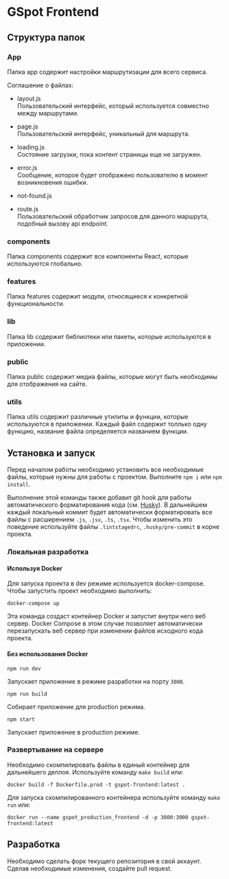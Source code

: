 # GSpot Frontend

## Структура папок
### App
Папка app содержит настройки маршрутизации для всего сервиса.

Соглашение о файлах:
- layout.js  
Пользовательский интерфейс, который используется совместно между маршрутами.

- page.js  
Пользовательский интерфейс, уникальный для маршрута.

- loading.js  
Состояние загрузки, пока контент страницы еще не загружен.

- error.js  
Сообщение, которое будет отображено пользователю в момент возникновения ошибки.

- not-found.js  

- route.js  
Пользовательский обработчик запросов для данного маршрута, подобный вызову api endpoint.


### components
Папка components содержит все компоненты React, которые используются глобально.

### features
Папка features содержит модули, относящиеся к конкретной функциональности.

### lib
Папка lib содержит библиотеки или пакеты, которые используются в приложении.

### public
Папка public содержит медиа файлы, которые могут быть необходимы для отображения на сайте.


### utils 
Папка utils содержит различные утилиты и функции, которые используются в приложении. Каждый файл содержит толлько одну функцию, название файла определяется названием функции.


## Установка и запуск
Перед началом работы необходимо установить все необходимые файлы, которые нужны для работы с проектом. Выполните `npm i` или `npm install`.  

Выполнение этой команды также добавит git hook для работы автоматического форматирования кода (см. [Husky](https://typicode.github.io/husky/#/)). В дальнейшем каждый локальный коммит будет автоматически форматировать все файлы с расширением `.js`, `.jsx`, `.ts`, `.tsx`. Чтобы изменить это поведение используйте файлы `.lintstagedrc`, `.husky/pre-commit` в корне проекта.

### Локальная разработка
#### Используя Docker
Для запуска проекта в dev режиме используется docker-compose. Чтобы запустить проект необходимо выполнить:
```
docker-compose up
```
Эта команда создаст контейнер Docker и запустит внутри него веб сервер. Docker Compose в этом случае позволяет автоматически перезапускать веб сервер при изменении файлов исходного кода проекта.   

#### Без использования Docker
```
npm run dev
```  
Запускает приложение в режиме разработки на порту `3000`.

```
npm run build
```  
Собирает приложение для production режима.

```
npm start
```  
Запускает приложение в production режиме.

### Развертывание на сервере
Необходимо скомпилировать файлы в единый контейнер для дальнейшего деплоя. Используйте команду `make build` или:
```
docker build -f Dockerfile.prod -t gspot-frontend:latest .
```

Для запуска скомпилированного контейнера используйте команду `make run` или:
```
docker run --name gspot_production_frontend -d -p 3000:3000 gspot-frontend:latest
```

## Разработка
Необходимо сделать форк текущего репозитория в свой аккаунт. Сделав необходимые изменения, создайте pull request.
